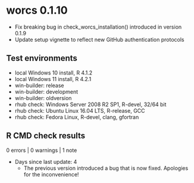 # worcs 0.1.10

* Fix breaking bug in check_worcs_installation() introduced in version 0.1.9
* Update setup vignette to reflect new GitHub authentication protocols
  
## Test environments

* local Windows 10 install, R 4.1.2
* local Windows 11 install, R 4.2.1
* win-builder: release
* win-builder: development
* win-builder: oldversion
* rhub check: Windows Server 2008 R2 SP1, R-devel, 32/64 bit
* rhub check: Ubuntu Linux 16.04 LTS, R-release, GCC
* rhub check: Fedora Linux, R-devel, clang, gfortran

## R CMD check results

0 errors | 0 warnings | 1 note

* Days since last update: 4
    + The previous version introduced a bug that is now fixed. Apologies for the
      inconvenience!
